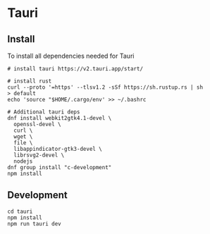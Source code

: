 # Tauri

## Install
To install all dependencies needed for Tauri
```
# install tauri https://v2.tauri.app/start/

# install rust
curl --proto '=https' --tlsv1.2 -sSf https://sh.rustup.rs | sh
> default
echo 'source "$HOME/.cargo/env' >> ~/.bashrc

# Additional tauri deps
dnf install webkit2gtk4.1-devel \
  openssl-devel \
  curl \
  wget \
  file \
  libappindicator-gtk3-devel \
  librsvg2-devel \ 
  nodejs
dnf group install "c-development"
npm install
```

## Development
```
cd tauri
npm install
npm run tauri dev
```
